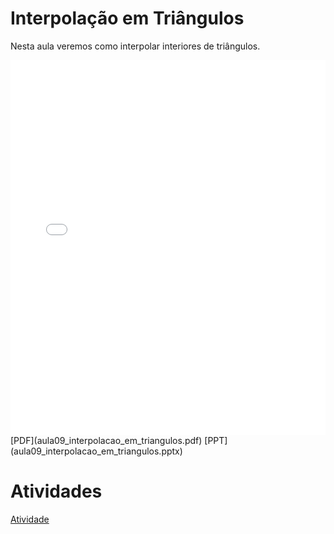 # Interpolação em Triângulos

Nesta aula veremos como interpolar interiores de triângulos.

<embed height="600" src="aula09_interpolacao_em_triangulos.pdf" type="application/pdf" width="100%">
[PDF](aula09_interpolacao_em_triangulos.pdf)
[PPT](aula09_interpolacao_em_triangulos.pptx)

# Atividades

[Atividade](atividade.ipynb)